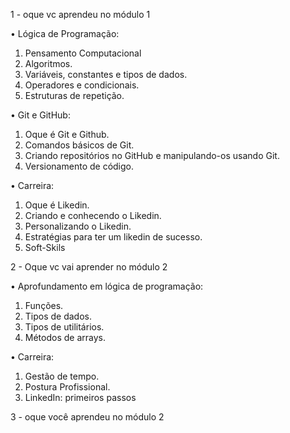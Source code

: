 1 - oque vc aprendeu no módulo 1 

• Lógica de Programação: 

1) Pensamento Computacional
2) Algoritmos.
3) Variáveis, constantes e tipos de dados.
4) Operadores e condicionais.
5) Estruturas de repetição.


• Git e GitHub:

1) Oque é Git e Github.
2) Comandos básicos de Git.
3) Criando repositórios no GitHub e manipulando-os usando Git.
4) Versionamento de código.

• Carreira:

1) Oque é Likedin.
2) Criando e conhecendo o Likedin.
3) Personalizando o Likedin.
4) Estratégias para ter um likedin de sucesso.
5) Soft-Skils

2 - Oque vc vai aprender no módulo 2

• Aprofundamento em lógica de programação:

1) Funções.
2) Tipos de dados.
3) Tipos de utilitários.
4) Métodos de arrays.

• Carreira:

1) Gestão de tempo.
2) Postura Profissional.
3) LinkedIn: primeiros passos


3 - oque você aprendeu no módulo 2
